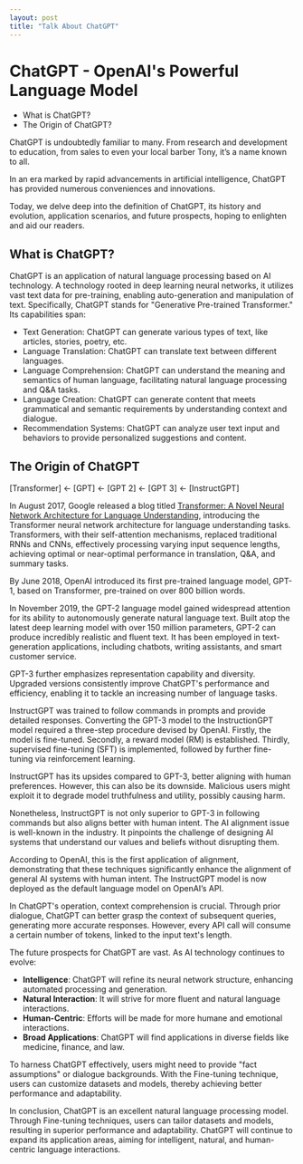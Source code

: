 ```yaml
---
layout: post
title: "Talk About ChatGPT"
---
```


# ChatGPT - OpenAI's Powerful Language Model

+ What is ChatGPT?
+ The Origin of ChatGPT?

ChatGPT is undoubtedly familiar to many. From research and development to education, from sales to even your local barber Tony, it’s a name known to all.

In an era marked by rapid advancements in artificial intelligence, ChatGPT has provided numerous conveniences and innovations.

Today, we delve deep into the definition of ChatGPT, its history and evolution, application scenarios, and future prospects, hoping to enlighten and aid our readers.

## What is ChatGPT?
ChatGPT is an application of natural language processing based on AI technology. A technology rooted in deep learning neural networks, it utilizes vast text data for pre-training, enabling auto-generation and manipulation of text. Specifically, ChatGPT stands for "Generative Pre-trained Transformer." Its capabilities span:

+ Text Generation: ChatGPT can generate various types of text, like articles, stories, poetry, etc.
+ Language Translation: ChatGPT can translate text between different languages.
+ Language Comprehension: ChatGPT can understand the meaning and semantics of human language, facilitating natural language processing and Q&A tasks.
+ Language Creation: ChatGPT can generate content that meets grammatical and semantic requirements by understanding context and dialogue.
+ Recommendation Systems: ChatGPT can analyze user text input and behaviors to provide personalized suggestions and content.

## The Origin of ChatGPT

[Transformer] <- [GPT] <- [GPT 2] <- [GPT 3] <- [InstructGPT]

In August 2017, Google released a blog titled [Transformer: A Novel Neural Network Architecture for Language Understanding](https://ai.googleblog.com/2017/08/transformer-novel-neural-network.html), introducing the Transformer neural network architecture for language understanding tasks. Transformers, with their self-attention mechanisms, replaced traditional RNNs and CNNs, effectively processing varying input sequence lengths, achieving optimal or near-optimal performance in translation, Q&A, and summary tasks.

By June 2018, OpenAI introduced its first pre-trained language model, GPT-1, based on Transformer, pre-trained on over 800 billion words.

In November 2019, the GPT-2 language model gained widespread attention for its ability to autonomously generate natural language text. Built atop the latest deep learning model with over 150 million parameters, GPT-2 can produce incredibly realistic and fluent text. It has been employed in text-generation applications, including chatbots, writing assistants, and smart customer service.

GPT-3 further emphasizes representation capability and diversity. Upgraded versions consistently improve ChatGPT's performance and efficiency, enabling it to tackle an increasing number of language tasks.

InstructGPT was trained to follow commands in prompts and provide detailed responses. Converting the GPT-3 model to the InstructionGPT model required a three-step procedure devised by OpenAI. Firstly, the model is fine-tuned. Secondly, a reward model (RM) is established. Thirdly, supervised fine-tuning (SFT) is implemented, followed by further fine-tuning via reinforcement learning.

InstructGPT has its upsides compared to GPT-3, better aligning with human preferences. However, this can also be its downside. Malicious users might exploit it to degrade model truthfulness and utility, possibly causing harm.

Nonetheless, InstructGPT is not only superior to GPT-3 in following commands but also aligns better with human intent. The AI alignment issue is well-known in the industry. It pinpoints the challenge of designing AI systems that understand our values and beliefs without disrupting them.

According to OpenAI, this is the first application of alignment, demonstrating that these techniques significantly enhance the alignment of general AI systems with human intent. The InstructGPT model is now deployed as the default language model on OpenAI’s API.

In ChatGPT's operation, context comprehension is crucial. Through prior dialogue, ChatGPT can better grasp the context of subsequent queries, generating more accurate responses. However, every API call will consume a certain number of tokens, linked to the input text's length.

The future prospects for ChatGPT are vast. As AI technology continues to evolve:

+ **Intelligence**: ChatGPT will refine its neural network structure, enhancing automated processing and generation.
+ **Natural Interaction**: It will strive for more fluent and natural language interactions.
+ **Human-Centric**: Efforts will be made for more humane and emotional interactions.
+ **Broad Applications**: ChatGPT will find applications in diverse fields like medicine, finance, and law.

To harness ChatGPT effectively, users might need to provide "fact assumptions" or dialogue backgrounds. With the Fine-tuning technique, users can customize datasets and models, thereby achieving better performance and adaptability. 

In conclusion, ChatGPT is an excellent natural language processing model. Through Fine-tuning techniques, users can tailor datasets and models, resulting in superior performance and adaptability. ChatGPT will continue to expand its application areas, aiming for intelligent, natural, and human-centric language interactions.